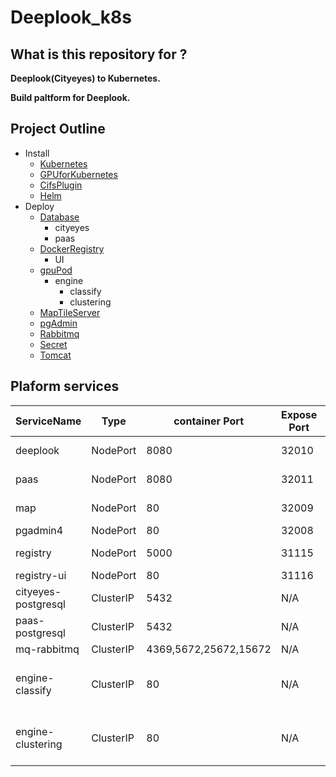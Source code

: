 # Deeplook_k8s

## What is this repository for ?
**Deeplook(Cityeyes) to Kubernetes.**

**Build paltform for Deeplook.**

## Project Outline

- Install
  - [Kubernetes](./Install/Kubernetes.md)
  - [GPUforKubernetes](./Install/GPUforKubernetes.md)
  - [CifsPlugin](./Install/CifsPlugin.md)
  - [Helm](./Install/Helm.md)
- Deploy
  - [Database](./Deploy/Database/README.md)
      - cityeyes
      - paas
  - [DockerRegistry](./Deploy/DockerRegistry/README.md)
      - UI
  - [gpuPod](./Deploy/gpuPod/README.md)
      - engine
          - classify
          - clustering
  - [MapTileServer](./Deploy/MapTileServer/README.md)
  - [pgAdmin](./Deploy/pgAdmin/README.md)
  - [Rabbitmq](./Deploy/Rabbitmq/README.md)
  - [Secret](./Deploy/Secret/README.md)
  - [Tomcat](./Deploy/Tomcat/README.md)

## Plaform services
|ServiceName|Type|container Port|Expose Port|Node label|
|-|-|-|-|-|
|deeplook|NodePort|8080|32010|machine: storage|
|paas|NodePort|8080|32011|machine: storage|
|map|NodePort|80|32009|machine: storage|
|pgadmin4|NodePort|80|32008||
|registry|NodePort|5000|31115|machine: storage|
|registry-ui|NodePort|80|31116||
|cityeyes-postgresql|ClusterIP|5432|N/A|machine: storage|
|paas-postgresql|ClusterIP|5432|N/A|machine: storage|
|mq-rabbitmq|ClusterIP|4369,5672,25672,15672|N/A||
|engine-classify|ClusterIP|80|N/A|gpu: 1080ti, machine: gpu|
|engine-clustering|ClusterIP|80|N/A|gpu: 1080ti, machine: gpu|